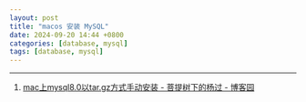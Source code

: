 ```yaml
---
layout: post
title: "macos 安装 MySQL"
date: 2024-09-20 14:44 +0800
categories: [database, mysql]
tags: [database, mysql]
---
```




---

1. [mac上mysql8.0以tar.gz方式手动安装 - 菩提树下的杨过 - 博客园](https://www.cnblogs.com/yjmyzz/p/how-to-install-mysql8-on-mac-using-tar-gz.html)
